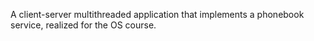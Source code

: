 A client-server multithreaded application that implements a phonebook service, realized for the OS course.
